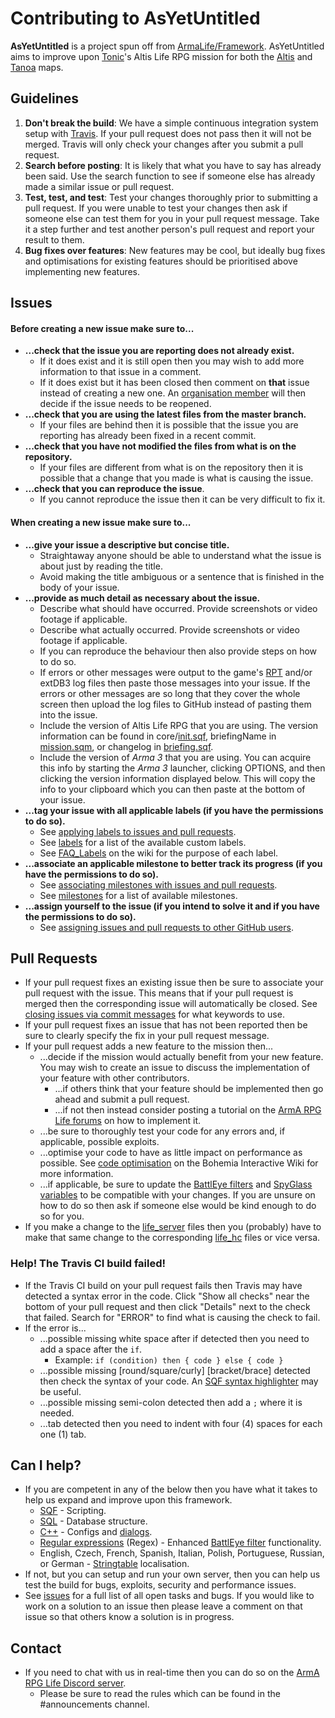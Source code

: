 Contributing to AsYetUntitled
=======================

**AsYetUntitled** is a project spun off from [ArmaLife/Framework](https://github.com/ArmaLife/Framework). AsYetUntitled aims to improve upon [Tonic](https://github.com/TAWTonic)'s Altis Life RPG mission for both the [Altis](https://arma3.com/features/terrain) and [Tanoa](https://arma3.com/apex) maps. 

## Guidelines

1. **Don't break the build**: We have a simple continuous integration system setup with [Travis](https://travis-ci.org/AsYetUntitled/Framework). If your pull request does not pass then it will not be merged. Travis will only check your changes after you submit a pull request. 
2. **Search before posting**: It is likely that what you have to say has already been said. Use the search function to see if someone else has already made a similar issue or pull request. 
3. **Test, test, and test**: Test your changes thoroughly prior to submitting a pull request. If you were unable to test your changes then ask if someone else can test them for you in your pull request message. Take it a step further and test another person's pull request and report your result to them. 
4. **Bug fixes over features**: New features may be cool, but ideally bug fixes and optimisations for existing features should be prioritised above implementing new features. 

## Issues
#### Before creating a new issue make sure to... 
* **...check that the issue you are reporting does not already exist.** 
  * If it does exist and it is still open then you may wish to add more information to that issue in a comment. 
  * If it does exist but it has been closed then comment on **that** issue instead of creating a new one. An [organisation member](https://github.com/AsYetUntitled) will then decide if the issue needs to be reopened. 
* **...check that you are using the latest files from the master branch.** 
  * If your files are behind then it is possible that the issue you are reporting has already been fixed in a recent commit. 
* **...check that you have not modified the files from what is on the repository.** 
  * If your files are different from what is on the repository then it is possible that a change that you made is what is causing the issue. 
* **...check that you can reproduce the issue**. 
  * If you cannot reproduce the issue then it can be very difficult to fix it. 

#### When creating a new issue make sure to... 
* **...give your issue a descriptive but concise title.** 
  * Straightaway anyone should be able to understand what the issue is about just by reading the title. 
  * Avoid making the title ambiguous or a sentence that is finished in the body of your issue. 
* **...provide as much detail as necessary about the issue.** 
  * Describe what should have occurred. Provide screenshots or video footage if applicable. 
  * Describe what actually occurred. Provide screenshots or video footage if applicable. 
  * If you can reproduce the behaviour then also provide steps on how to do so. 
  * If errors or other messages were output to the game's [RPT](https://community.bistudio.com/wiki/Crash_Files) and/or extDB3 log files then paste those messages into your issue. If the errors or other messages are so long that they cover the whole screen then upload the log files to GitHub instead of pasting them into the issue. 
  * Include the version of Altis Life RPG that you are using. The version information can be found in core/[init.sqf](https://github.com/AsYetUntitled/Framework/blob/master/Altis_Life.Altis/core/init.sqf), briefingName in [mission.sqm](https://github.com/AsYetUntitled/Framework/tree/master/SQMs), or changelog in [briefing.sqf](https://github.com/AsYetUntitled/Framework/blob/master/Altis_Life.Altis/briefing.sqf). 
  * Include the version of *Arma 3* that you are using. You can acquire this info by starting the *Arma 3* launcher, clicking OPTIONS, and then clicking the version information displayed below. This will copy the info to your clipboard which you can then paste at the bottom of your issue. 
* **...tag your issue with all applicable labels (if you have the permissions to do so).** 
  * See [applying labels to issues and pull requests](https://help.github.com/articles/applying-labels-to-issues-and-pull-requests/). 
  * See [labels](https://github.com/AsYetUntitled/Framework/labels) for a list of the available custom labels. 
  * See [FAQ_Labels](https://github.com/AsYetUntitled/Framework/wiki/FAQ_Labels) on the wiki for the purpose of each label. 
* **...associate an applicable milestone to better track its progress (if you have the permissions to do so).** 
  * See [associating milestones with issues and pull requests](https://help.github.com/articles/associating-milestones-with-issues-and-pull-requests/). 
  * See [milestones](https://github.com/AsYetUntitled/Framework/milestones) for a list of available milestones. 
* **...assign yourself to the issue (if you intend to solve it and if you have the permissions to do so).** 
  * See [assigning issues and pull requests to other GitHub users](https://help.github.com/articles/assigning-issues-and-pull-requests-to-other-github-users/). 

## Pull Requests
* If your pull request fixes an existing issue then be sure to associate your pull request with the issue. This means that if your pull request is merged then the corresponding issue will automatically be closed. See [closing issues via commit messages](https://help.github.com/articles/closing-issues-via-commit-messages/) for what keywords to use. 
* If your pull request fixes an issue that has not been reported then be sure to clearly specify the fix in your pull request message. 
* If your pull request adds a new feature to the mission then...
  * ...decide if the mission would actually benefit from your new feature. You may wish to create an issue to discuss the implementation of your feature with other contributors. 
    * ...if others think that your feature should be implemented then go ahead and submit a pull request. 
    * ...if not then instead consider posting a tutorial on the [ArmA RPG Life forums](https://armarpglife.com/forums/) on how to implement it. 
  * ...be sure to thoroughly test your code for any errors and, if applicable, possible exploits. 
  * ...optimise your code to have as little impact on performance as possible. See [code optimisation](https://community.bistudio.com/wiki/Code_Optimisation) on the Bohemia Interactive Wiki for more information. 
  * ...if applicable, be sure to update the [BattlEye filters](https://github.com/AsYetUntitled/Framework/tree/master/BEFilters) and [SpyGlass variables](https://github.com/AsYetUntitled/Framework/blob/master/Altis_Life.Altis/config/Config_SpyGlass.hpp) to be compatible with your changes. If you are unsure on how to do so then ask if someone else would be kind enough to do so for you. 
* If you make a change to the [life_server](https://github.com/AsYetUntitled/Framework/tree/master/life_server) files then you (probably) have to make that same change to the corresponding [life_hc](https://github.com/AsYetUntitled/Framework/tree/master/life_hc) files or vice versa. 

### Help! The Travis CI build failed!
* If the Travis CI build on your pull request fails then Travis may have detected a syntax error in the code. Click "Show all checks" near the bottom of your pull request and then click "Details" next to the check that failed. Search for "ERROR" to find what is causing the check to fail. 
* If the error is...
  * ...possible missing white space after if detected then you need to add a space after the `if`. 
    * Example: `if (condition) then { code } else { code }`
  * ...possible missing [round/square/curly] [bracket/brace] detected then check the syntax of your code. An [SQF syntax highlighter](https://www.google.com.au/search?q=SQF+syntax+highlighter&rlz=1C1ASRM_enAU584AU584&oq=SQF+syntax+highlighter&aqs=chrome..69i57.620j0j7&sourceid=chrome&ie=UTF-8) may be useful. 
  * ...possible missing semi-colon detected then add a `;` where it is needed. 
  * ...tab detected then you need to indent with four (4) spaces for each one (1) tab. 

## Can I help?
* If you are competent in any of the below then you have what it takes to help us expand and improve upon this framework. 
  * [SQF](https://community.bistudio.com/wiki/SQF_syntax) - Scripting. 
  * [SQL](https://en.wikipedia.org/wiki/SQL) - Database structure. 
  * [C++](https://en.wikipedia.org/wiki/C%2B%2B) - Configs and [dialogs](https://community.bistudio.com/wiki/Dialog_Control). 
  * [Regular expressions](http://www.regular-expressions.info/) (Regex) - Enhanced [BattlEye filter](https://github.com/AsYetUntitled/Framework/tree/master/BEFilters) functionality. 
  * English, Czech, French, Spanish, Italian, Polish, Portuguese, Russian, or German - [Stringtable](https://community.bistudio.com/wiki/Stringtable.xml) localisation. 
* If not, but you can setup and run your own server, then you can help us test the build for bugs, exploits, security and performance issues. 
* See [issues](https://github.com/AsYetUntitled/Framework/issues) for a full list of all open tasks and bugs. If you would like to work on a solution to an issue then please leave a comment on that issue so that others know a solution is in progress. 

## Contact
* If you need to chat with us in real-time then you can do so on the [ArmA RPG Life Discord server](https://discordapp.com/invite/sEcQdPn). 
  * Please be sure to read the rules which can be found in the #announcements channel. 
